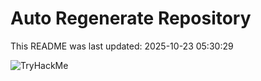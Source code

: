 # Auto Regenerate Repository

This README was last updated: 2025-10-23 05:30:29

 ![TryHackMe](https://tryhackme.com/badge/533634)